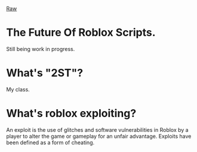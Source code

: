 [Raw](main)

# The Future Of Roblox Scripts.
Still being work in progress.

# What's "2ST"?
My class.

# What's roblox exploiting?
An exploit is the use of glitches and software vulnerabilities in Roblox by a player to alter the game or gameplay for an unfair advantage. Exploits have been defined as a form of cheating.